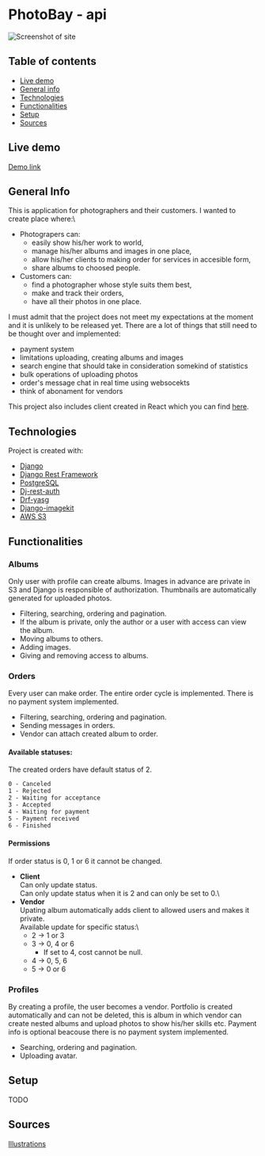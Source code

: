 # PhotoBay - api

![Screenshot of site](https://raw.github.com/mateusz28011/photography-api/main/Photography-API.png)

## Table of contents

- [Live demo](#live-demo)
- [General info](#general-info)
- [Technologies](#technologies)
- [Functionalities](#functionalities)
- [Setup](#setup)
- [Sources](#sources)

## Live demo

[Demo link](https://photography-api-project.herokuapp.com/)

## General Info

This is application for photographers and their customers. I wanted to create place where:\
- Photograpers can:
    - easily show his/her work to world, 
    - manage his/her albums and images in one place,
    - allow his/her clients to making order for services in accesible form,
    - share albums to choosed people.
- Customers can:
    - find a photographer whose style suits them best,
    - make and track their orders,
    - have all their photos in one place.
 
I must admit that the project does not meet my expectations at the moment and it is unlikely to be released yet. There are a lot of things that still need to be thought over and implemented:
- payment system
- limitations uploading, creating albums and images
- search engine that should take in consideration somekind of statistics
- bulk operations of uploading photos
- order's message chat in real time using websocekts
- think of abonament for vendors

This project also includes client created in React which you can find [here](https://github.com/mateusz28011/photography-client).

## Technologies

Project is created with:

- [Django](https://www.djangoproject.com/)
- [Django Rest Framework](https://www.django-rest-framework.org/)
- [PostgreSQL](https://www.postgresql.org/)
- [Dj-rest-auth](https://github.com/iMerica/dj-rest-auth)
- [Drf-yasg](https://github.com/axnsan12/drf-yasg)
- [Django-imagekit](https://github.com/matthewwithanm/django-imagekit)
- [AWS S3](https://aws.amazon.com/s3/)

## Functionalities

### Albums
Only user with profile can create albums. Images in advance are private in S3 and Django is responsible of authorization. Thumbnails are automatically generated for uploaded photos.
- Filtering, searching, ordering and pagination.
- If the album is private, only the author or a user with access can view the album. 
- Moving albums to others.
- Adding images.
- Giving and removing access to albums.

### Orders
Every user can make order. The entire order cycle is implemented. There is no payment system implemented. 

- Filtering, searching, ordering and pagination.
- Sending messages in orders.
- Vendor can attach created album to order.

#### Available statuses:
The created orders have default status of 2.

    0 - Canceled
    1 - Rejected
    2 - Waiting for acceptance
    3 - Accepted
    4 - Waiting for payment
    5 - Payment received
    6 - Finished

#### Permissions
If order status is 0, 1 or 6 it cannot be changed.
- **Client**\
Can only update status.\
Can only update status when it is 2 and can only be set to 0.\
- **Vendor**\
Upating album automatically adds client to allowed users and makes it private.\
Available update for specific status:\
    - 2 -> 1 or 3
    - 3 -> 0, 4 or 6
        - If set to 4, cost cannot be null.
    - 4 -> 0, 5, 6
    - 5 -> 0 or 6
    
### Profiles
By creating a profile, the user becomes a vendor. Portfolio is created automatically and can not be deleted, this is album in which vendor can create nested albums and upload photos to show his/her skills etc. Payment info is optional beacouse there is no payment system implemented.

- Searching, ordering and pagination.
- Uploading avatar.

## Setup

TODO

## Sources

[Illustrations](https://undraw.co/illustrations)
